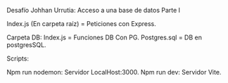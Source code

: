 Desafío Johhan Urrutia: Acceso a una base de datos Parte I

Index.js (En carpeta raíz) = Peticiones con Express.

Carpeta DB:
Index.js = Funciones DB Con PG.
Postgres.sql = DB en postgresSQL.

Scripts:

Npm run nodemon: Servidor LocalHost:3000.
Npm run dev: Servidor Vite.
